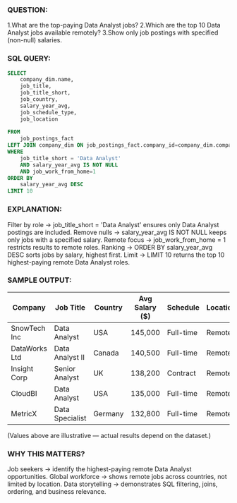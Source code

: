 ### QUESTION:
1.What are the top-paying Data Analyst jobs?
2.Which are the top 10 Data Analyst jobs available remotely?
3.Show only job postings with specified (non-null) salaries.

### SQL QUERY:
```sql 
SELECT
    company_dim.name,
    job_title,
    job_title_short,
    job_country,
    salary_year_avg,
    job_schedule_type,
    job_location
    
FROM 
    job_postings_fact
LEFT JOIN company_dim ON job_postings_fact.company_id=company_dim.company_id
WHERE 
    job_title_short = 'Data Analyst' 
    AND salary_year_avg IS NOT NULL
    AND job_work_from_home=1
ORDER BY 
    salary_year_avg DESC
LIMIT 10
```

### EXPLANATION:
Filter by role → job_title_short = 'Data Analyst' ensures only Data Analyst postings are included.
Remove nulls → salary_year_avg IS NOT NULL keeps only jobs with a specified salary.
Remote focus → job_work_from_home = 1 restricts results to remote roles.
Ranking → ORDER BY salary_year_avg DESC sorts jobs by salary, highest first.
Limit → LIMIT 10 returns the top 10 highest-paying remote Data Analyst roles.


### SAMPLE OUTPUT:

| Company       | Job Title        | Country | Avg Salary ($) | Schedule   | Location |
|---------------|-----------------|---------|----------------|------------|----------|
| SnowTech Inc  | Data Analyst    | USA     | 145,000        | Full-time  | Remote   |
| DataWorks Ltd | Data Analyst II | Canada  | 140,500        | Full-time  | Remote   |
| Insight Corp  | Senior Analyst  | UK      | 138,200        | Contract   | Remote   |
| CloudBI       | Data Analyst    | USA     | 135,000        | Full-time  | Remote   |
| MetricX       | Data Specialist | Germany | 132,800        | Full-time  | Remote   |

(Values above are illustrative — actual results depend on the dataset.)

### WHY THIS MATTERS?
Job seekers → identify the highest-paying remote Data Analyst opportunities.
Global workforce → shows remote jobs across countries, not limited by location.
Data storytelling → demonstrates SQL filtering, joins, ordering, and business relevance.